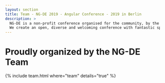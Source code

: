 ```yaml
---
layout: section
title: Team - NG-DE 2019 - Angular Conference - 2019 in Berlin
description: >
  NG-DE is a non-profit conference organised for the community, by the community.
  We create an open, diverse and welcoming conference with fantastic speakers and a warm and friendly environment. 
---
```


# Proudly organized by the NG-DE Team

{% include team.html where="team" details="true" %}
